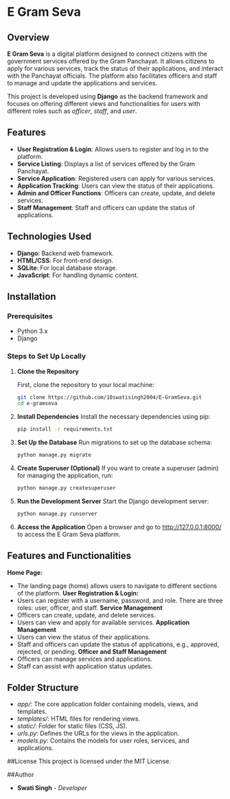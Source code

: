 # E Gram Seva 

## Overview

**E Gram Seva** is a digital platform designed to connect citizens with the government services offered by the Gram Panchayat. It allows citizens to apply for various services, track the status of their applications, and interact with the Panchayat officials. The platform also facilitates officers and staff to manage and update the applications and services. 

This project is developed using **Django** as the backend framework and focuses on offering different views and functionalities for users with different roles such as *officer*, *staff*, and *user*.

## Features

- **User Registration & Login**: Allows users to register and log in to the platform.
- **Service Listing**: Displays a list of services offered by the Gram Panchayat.
- **Service Application**: Registered users can apply for various services.
- **Application Tracking**: Users can view the status of their applications.
- **Admin and Officer Functions**: Officers can create, update, and delete services.
- **Staff Management**: Staff and officers can update the status of applications.

## Technologies Used

- **Django**: Backend web framework.
- **HTML/CSS**: For front-end design.
- **SQLite**: For local database storage.
- **JavaScript**: For handling dynamic content.

## Installation

### Prerequisites

- Python 3.x
- Django

### Steps to Set Up Locally

1. **Clone the Repository**

   First, clone the repository to your local machine:

   ```bash
   git clone https://github.com/10swatisingh2004/E-GramSeva.git
   cd e-gramseva

   ```
2. **Install Dependencies**
   Install the necessary dependencies using pip:
   ```bash
   pip install -r requirements.txt
   ```
3. **Set Up the Database**
   Run migrations to set up the database schema:
   ```bash
   python manage.py migrate
   ```
4. **Create Superuser (Optional)**
   If you want to create a superuser (admin) for managing the application, run:
   ```bash
   python manage.py createsuperuser
   ```
5. **Run the Development Server**
   Start the Django development server:
   ```bash
   python manage.py runserver
   ```
6. **Access the Application**
   Open a browser and go to http://127.0.0.1:8000/ to access the E Gram Seva platform.
   
## Features and Functionalities
**Home Page:**
- The landing page (home) allows users to navigate to different sections of the platform.
**User Registration & Login:**
- Users can register with a username, password, and role. There are three roles: user, officer, and staff.
**Service Management**
- Officers can create, update, and delete services.
- Users can view and apply for available services.
**Application Management**
- Users can view the status of their applications.
- Staff and officers can update the status of applications, e.g., approved, rejected, or pending.
**Officer and Staff Management**
- Officers can manage services and applications.
- Staff can assist with application status updates.

## Folder Structure
- *app/*: The core application folder containing models, views, and templates.
- *templates/*: HTML files for rendering views.
- *static/*: Folder for static files (CSS, JS).
- *urls.py*: Defines the URLs for the views in the application.
- *models.py*: Contains the models for user roles, services, and applications.

##License
This project is licensed under the MIT License.

##Author
- **Swati Singh** - *Developer*
